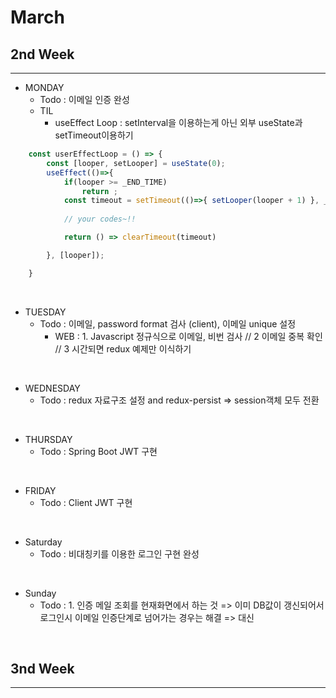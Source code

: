 # March

## 2nd Week
<hr>

* MONDAY
  * Todo : 이메일 인증 완성
  * TIL
    * useEffect Loop : setInterval을 이용하는게 아닌 외부 useState과 setTimeout이용하기
  
```javascript
    const userEffectLoop = () => {
        const [looper, setLooper] = useState(0);
        useEffect(()=>{
            if(looper >= _END_TIME)
                return ;
            const timeout = setTimeout(()=>{ setLooper(looper + 1) }, _INTERVAL);
            
            // your codes~!!

            return () => clearTimeout(timeout)

        }, [looper]);

    }
```

<br>

* TUESDAY
  * Todo : 이메일, password format 검사 (client), 이메일 unique 설정
    * WEB : 1. Javascript 정규식으로 이메일, 비번 검사 // 2 이메일 중복 확인 // 3 시간되면 redux 예제만 이식하기
  
<br>

* WEDNESDAY
  * Todo : redux 자료구조 설정 and redux-persist => session객체 모두 전환

<br>

* THURSDAY
  * Todo : Spring Boot JWT 구현

<br>

* FRIDAY
  * Todo : Client JWT 구현

<br>


* Saturday
  * Todo : 비대칭키를 이용한 로그인 구현 완성

<br>

* Sunday
  * Todo : 1. 인증 메일 조회를 현재화면에서 하는 것 => 이미 DB값이 갱신되어서 로그인시 이메일 인증단계로 넘어가는 경우는 해결 => 대신 

<br>


## 3nd Week
<hr>